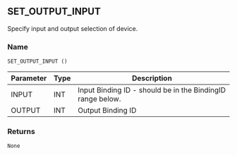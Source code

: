## SET\_OUTPUT\_INPUT

Specify input and output selection of device.


### Name

`SET_OUTPUT_INPUT ()`


| Parameter | Type | Description                                                |
| --------- | ---- | ---------------------------------------------------------- |
| INPUT     | INT  | Input Binding ID - should be in the BindingID range below. |
| OUTPUT    | INT  | Output Binding ID                                          |



### Returns

`None`
